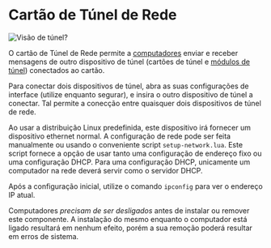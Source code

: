 # Cartão de Túnel de Rede
![Visão de túnel?](item:oc2:network_tunnel_card)

O cartão de Túnel de Rede permite a [computadores](../block/computer.md) enviar e receber mensagens de outro dispositivo de túnel (cartões de túnel e [módulos de túnel](network_tunnel_module.md)) conectados ao cartão.

Para conectar dois dispositivos de túnel, abra as suas configurações de interface (utilize enquanto segurar), e insira o outro dispositivo de túnel a conectar. Tal permite a conecção entre quaisquer dois dispositivos de túnel de rede.

Ao usar a distribuição Linux predefinida, este dispositivo irá fornecer um dispositivo ethernet normal. A configuração de rede pode ser feita manualmente ou usando o conveniente script `setup-network.lua`. Este script fornece a opção de usar tanto uma configuração de endereço fixo ou uma configuração DHCP. Para uma configuração DHCP, unicamente um computador na rede deverá servir como o servidor DHCP.

Após a configuração inicial, utilize o comando `ipconfig` para ver o endereço IP atual.

Computadores *precisam de ser desligados* antes de instalar ou remover este componente. A instalação do mesmo enquanto o computador está ligado resultará em nenhum efeito, porém a sua remoção poderá resultar em erros de sistema.
